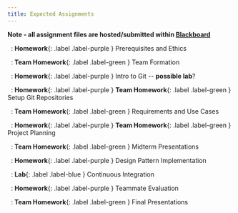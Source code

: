 ```yaml
---
title: Expected Assignments
---
```


**Note - all assignment files are hosted/submitted within [Blackboard](https://lms.gvsu.edu)**

&nbsp;
: **Homework**{: .label .label-purple } Prerequisites and Ethics

&nbsp;
: **Team Homework**{: .label .label-green } Team Formation

&nbsp;
: **Homework**{: .label .label-purple } Intro to Git -- **possible lab**?

&nbsp;
: **Homework**{: .label .label-purple } **Team Homework**{: .label .label-green } Setup Git Repositories

&nbsp;
: **Team Homework**{: .label .label-green } Requirements and Use Cases

&nbsp;
: **Homework**{: .label .label-purple } **Team Homework**{: .label .label-green } Project Planning

&nbsp;
: **Team Homework**{: .label .label-green } Midterm Presentations

&nbsp;
: **Homework**{: .label .label-purple } Design Pattern Implementation

&nbsp;
: **Lab**{: .label .label-blue } Continuous Integration

&nbsp;
: **Homework**{: .label .label-purple } Teammate Evaluation

&nbsp;
: **Team Homework**{: .label .label-green } Final Presentations

